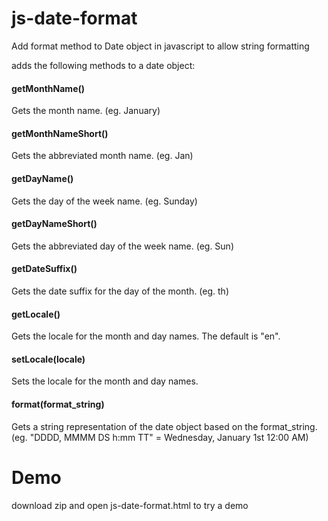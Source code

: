 js-date-format
==============

Add format method to Date object in javascript to allow string formatting

adds the following methods to a date object:

#### getMonthName()

Gets the month name. (eg. January)

#### getMonthNameShort()

Gets the abbreviated month name. (eg. Jan)

#### getDayName()

Gets the day of the week name. (eg. Sunday)

#### getDayNameShort()

Gets the abbreviated day of the week name. (eg. Sun)

#### getDateSuffix()

Gets the date suffix for the day of the month. (eg. th)

#### getLocale()

Gets the locale for the month and day names. The default is "en".

#### setLocale(locale)

Sets the locale for the month and day names.

#### format(format_string)

Gets a string representation of the date object based on the format_string. (eg. "DDDD, MMMM DS h:mm TT" = Wednesday, January 1st 12:00 AM)

Demo
====

download zip and open js-date-format.html to try a demo
